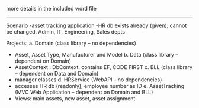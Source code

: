 more details in the included word file
_______________________________________
Scenario
-asset tracking application
-HR db exists already (given), cannot be changed. Admin, IT, Engineering, Sales depts

Projects:
a.	Domain (class library  – no dependencies) 
  - Asset, Asset Type, Manufacturer and Model 
b.	Data (class library – dependent on Domain) 
  - AssetContext : DbContext, contains EF, CODE FIRST
c.	BLL (class library – dependent on Data and Domain) 
  - manager classes
d.	HRService (WebAPI – no dependencies) 
  - accesses HR db (readonly), employee number as ID
e.	AssetTracking (MVC Web Application – dependent on Domain and BLL)
  - Views: main assets, new asset, asset assignment

